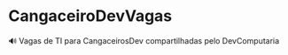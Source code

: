 # CangaceiroDevVagas
:loud_sound: Vagas de TI para CangaceirosDev compartilhadas pelo DevComputaria 
